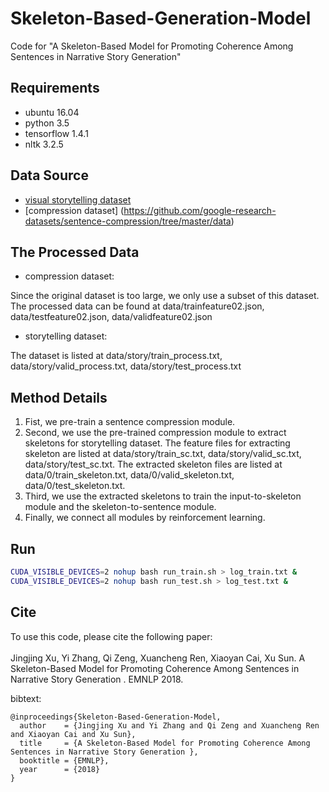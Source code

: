 # Skeleton-Based-Generation-Model
Code for "A Skeleton-Based Model for Promoting Coherence Among Sentences in Narrative Story Generation" 
## Requirements
* ubuntu 16.04
* python 3.5
* tensorflow 1.4.1
* nltk 3.2.5
## Data Source
* [visual storytelling dataset](http://visionandlanguage.net/VIST/dataset.html)
* [compression dataset] (https://github.com/google-research-datasets/sentence-compression/tree/master/data)

## The Processed Data
* compression dataset:

Since the original dataset is too large, we only use a subset of this dataset. The processed data can be found at data/trainfeature02.json, data/testfeature02.json, data/validfeature02.json

* storytelling dataset:

The dataset is listed at data/story/train_process.txt, data/story/valid_process.txt, data/story/test_process.txt

## Method Details
 1. Fist, we pre-train a sentence compression module. 
 2. Second, we use the pre-trained compression module to extract skeletons for storytelling dataset. The feature files for extracting skeleton are listed at data/story/train_sc.txt, data/story/valid_sc.txt, data/story/test_sc.txt. The extracted skeleton files are listed at data/0/train_skeleton.txt, data/0/valid_skeleton.txt, data/0/test_skeleton.txt.
 3. Third, we use the extracted skeletons to train the input-to-skeleton module and the skeleton-to-sentence module.
 4. Finally, we connect all modules by reinforcement learning. 
 
## Run
```bash
CUDA_VISIBLE_DEVICES=2 nohup bash run_train.sh > log_train.txt &
CUDA_VISIBLE_DEVICES=2 nohup bash run_test.sh > log_test.txt &
```
## Cite
To use this code, please cite the following paper:<br><br>
Jingjing Xu, Yi Zhang, Qi Zeng, Xuancheng Ren, Xiaoyan Cai, Xu Sun.
A Skeleton-Based Model for Promoting Coherence Among Sentences in Narrative Story Generation . EMNLP 2018.

bibtext:
```
@inproceedings{Skeleton-Based-Generation-Model,
  author    = {Jingjing Xu and Yi Zhang and Qi Zeng and Xuancheng Ren and Xiaoyan Cai and Xu Sun},
  title     = {A Skeleton-Based Model for Promoting Coherence Among Sentences in Narrative Story Generation },
  booktitle = {EMNLP},
  year      = {2018}
}
```
